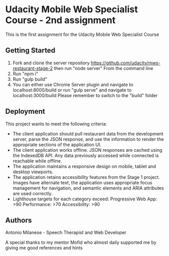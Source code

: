 # Udacity Mobile Web Specialist Course - 2nd assignment

This is the first assignment for the Udacity Mobile Web Specialist Course

## Getting Started


1. Fork and clone the server repository https://github.com/udacity/mws-restaurant-stage-2 then run "node server"
From the command line
2. Run "npm i"
3. Run "gulp build"
4. You can either use Chrome Server plugin and navigate to localhost:8000/build or run "gulp serve" and navigate to localhost:3000/build
Please remember to switch to the "build" folder


## Deployment

This project wants to meet the following criteria:
- The client application should pull restaurant data from the development server, parse the JSON response, and use the information to render the appropriate sections of the application UI.
- The client application works offline. JSON responses are cached using the IndexedDB API. Any data previously accessed while connected is reachable while offline.
- The application maintains a responsive design on mobile, tablet and desktop viewports.
- The application retains accessibility features from the Stage 1 project. Images have alternate text, the application uses appropriate focus management for navigation, and semantic elements and ARIA attributes are used correctly.
- Lighthouse targets for each category exceed:
Progressive Web App: >90
Performance: >70
Accessibility: >90



## Authors

Antonio Milanese - Speech Therapist and Web Developer

A special thanks to my mentor Mofid who almost daily supported me by giving me good references and hints
